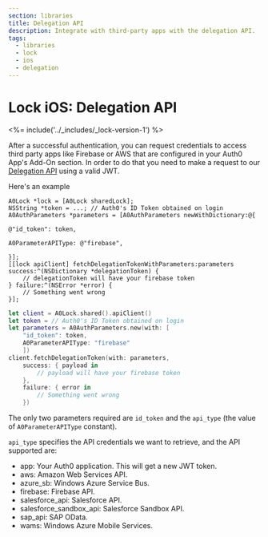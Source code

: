 ```yaml
---
section: libraries
title: Delegation API
description: Integrate with third-party apps with the delegation API.
tags:
  - libraries
  - lock
  - ios
  - delegation
---
```


# Lock iOS: Delegation API

<%= include('../_includes/_lock-version-1') %>

After a successful authentication, you can request credentials to access third party apps like Firebase or AWS that are configured in your Auth0 App's Add-On section. In order to do that you need to make a request to our [Delegation API](/api/authentication/reference#delegation) using a valid JWT.

Here's an example

```objc
A0Lock *lock = [A0Lock sharedLock];
NSString *token = ...; // Auth0's ID Token obtained on login
A0AuthParameters *parameters = [A0AuthParameters newWithDictionary:@{
                                                                     @"id_token": token,
                                                                     A0ParameterAPIType: @"firebase",
                                                                     }];
[[lock apiClient] fetchDelegationTokenWithParameters:parameters success:^(NSDictionary *delegationToken) {
    // delegationToken will have your firebase token
} failure:^(NSError *error) {
    // Something went wrong
}];
```

```swift
let client = A0Lock.shared().apiClient()
let token = // Auth0's ID Token obtained on login
let parameters = A0AuthParameters.new(with: [
    "id_token": token,
    A0ParameterAPIType: "firebase"
    ])
client.fetchDelegationToken(with: parameters,
    success: { payload in
        // payload will have your firebase token
    },
    failure: { error in
        // Something went wrong
    })
```

The only two parameters required are `id_token` and the `api_type` (the value of `A0ParameterAPIType` constant).

`api_type` specifies the API credentials we want to retrieve, and the API supported are:

* app: Your Auth0 application. This will get a new JWT token.
* aws: Amazon Web Services API.
* azure_sb: Windows Azure Service Bus.
* firebase: Firebase API.
* salesforce_api: Salesforce API.
* salesforce_sandbox_api: Salesforce Sandbox API.
* sap_api: SAP OData.
* wams: Windows Azure Mobile Services.
